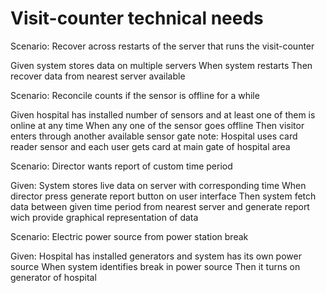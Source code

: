 # Visit-counter technical needs

Scenario: Recover across restarts of the server
that runs the visit-counter

  Given system stores data on multiple servers
  When system restarts
  Then recover data from nearest server available
  
Scenario: Reconcile counts if the sensor is offline for a while

  Given hospital has installed number of sensors and at least
  one of them is online at any time
  When any one of the sensor goes offline
  Then visitor enters through another available sensor gate
  note: Hospital uses card reader sensor and each user gets card
  at main gate of hospital area
  
Scenario: Director wants report of custom time period

  Given: System stores live data on server with corresponding time
  When director press generate report button on user interface
  Then system fetch data between given time period from nearest server
  and generate report wich provide graphical representation of data
  
Scenario: Electric power source from power station break

  Given: Hospital has installed generators and system has its own power source
  When system identifies break in power source
  Then it turns on generator of hospital
